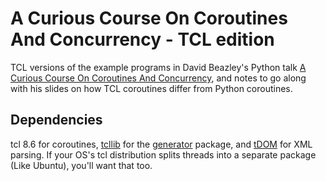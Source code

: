 A Curious Course On Coroutines And Concurrency - TCL edition
============================================================

TCL versions of the example programs in David Beazley's Python talk [A
Curious Course On Coroutines And Concurrency], and notes to go along
with his slides on how TCL coroutines differ from Python coroutines.


Dependencies
------------

tcl 8.6 for coroutines, [tcllib] for the [generator] package, and
[tDOM] for XML parsing. If your OS's tcl distribution splits threads
into a separate package (Like Ubuntu), you'll want that too.

[A Curious Course On Coroutines And Concurrency]: https://dabeaz.com/coroutines/index.html
[tcllib]: https://www.tcl.tk/software/tcllib/
[generator]: https://core.tcl-lang.org/tcllib/doc/trunk/embedded/md/tcllib/files/modules/generator/generator.md
[tDOM]: http://tdom.org/index.html/dir?ci=release
